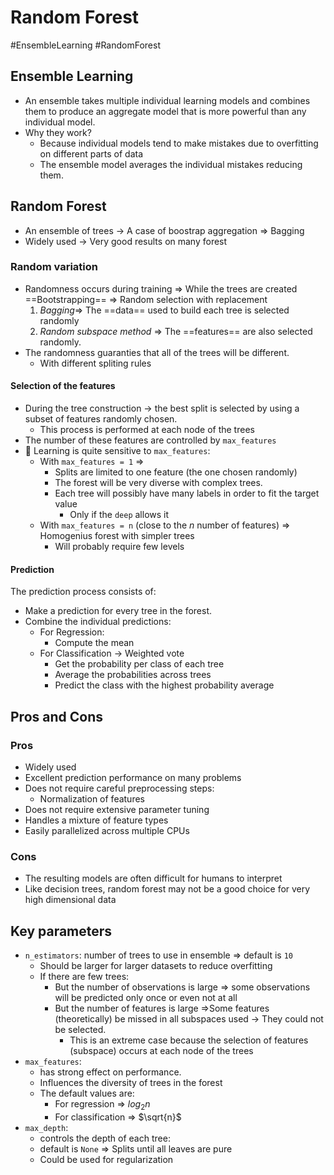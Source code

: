 ---
---

# Random Forest

#EnsembleLearning
#RandomForest

## Ensemble Learning
- An ensemble takes multiple individual learning models and combines them to produce an aggregate model that is more powerful than any individual model.
- Why they work?
	- Because individual models tend to make mistakes due to overfitting on different parts of data
	- The ensemble model averages the individual mistakes reducing them.

## Random Forest
- An ensemble of trees -> A case of boostrap aggregation => Bagging
- Widely used -> Very good results on many forest

### Random variation
- Randomness occurs during training => While the trees are created
 ==Bootstrapping== => 
 Random selection with replacement
	1. *Bagging*=> The ==data== used to build each tree is selected randomly
	2. *Random subspace method* => The ==features== are also selected randomly.
- The randomness guaranties that all of the trees will be different.
	- With different spliting rules

#### Selection of the features
- During the tree construction -> the best split is selected by using a subset of features randomly chosen.
	- This process is performed at each node of the trees
- The number of these features are controlled by `max_features` 
- 🔴  Learning is quite sensitive to `max_features`:
	- With `max_features = 1` => 
		- Splits are limited to one feature (the one chosen randomly)
		- The forest will be very diverse with complex trees.
		- Each tree will possibly have many labels in order to fit the target value 
			- Only if the `deep` allows it
	- With `max_features = n` (close to the $n$ number of features) => Homogenius forest with simpler trees
		- Will probably require few levels

#### Prediction
The prediction process consists of:
- Make a prediction for every tree in the forest.
- Combine the individual predictions:
	- For Regression: 
		- Compute the mean
	- For Classification -> Weighted vote 
		- Get the probability per class of each tree
		- Average the probabilities across trees
		- Predict the class with the highest probability average
	

## Pros and Cons
### Pros
- Widely used
- Excellent prediction performance on many problems
- Does not require careful preprocessing steps:
	- Normalization of features
- Does not require extensive parameter tuning
- Handles a mixture of feature types
- Easily parallelized across multiple CPUs

### Cons
- The resulting models are often difficult for humans to interpret
- Like decision trees, random forest may not be a good choice for very high dimensional data

## Key parameters

- `n_estimators`: number of trees to use in ensemble => default is `10`
	- Should be larger for larger datasets to reduce overfitting
	- If there are few trees:
		- But the number of observations is large => some observations will be predicted only once or even not at all
		- But the number of features is large =>Some features (theoretically) be missed in all subspaces used -> They could not be selected.
			- This is an extreme case because the selection of features (subspace) occurs at each node of the trees
- `max_features`: 
	- has strong effect on performance.
	- Influences the diversity of trees in the forest
	- The default values are:
		- For regression => $log_2 n$
		- For classification => $\sqrt{n}$
- `max_depth`:
	- controls the depth of each tree:
	- default is `None` => Splits until all leaves are pure
	- Could be used for regularization